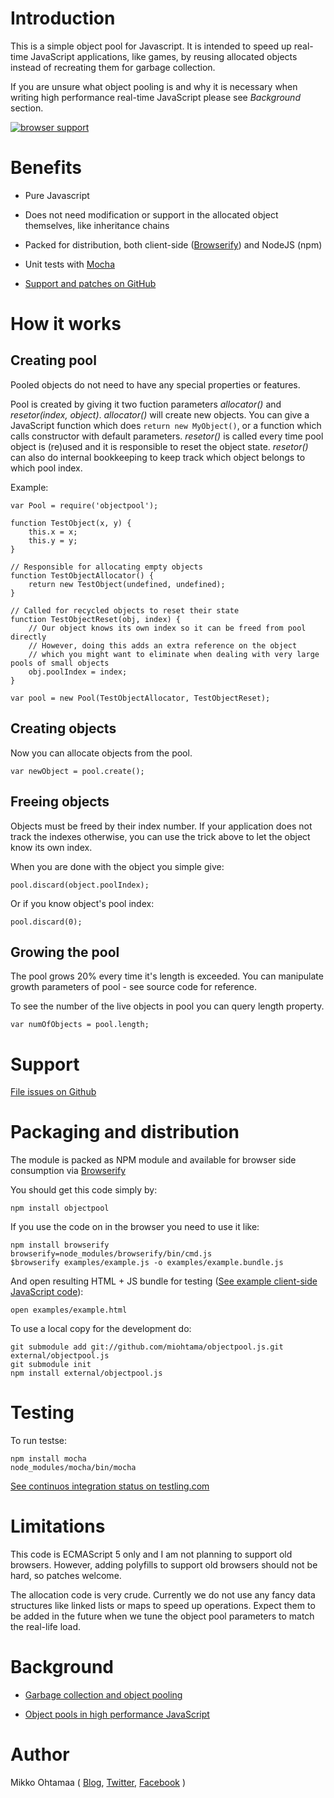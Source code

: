 # Introduction

This is a simple object pool for Javascript. It is intended to speed up real-time JavaScript applications, like games, by reusing allocated objects instead of recreating them for garbage collection.

If you are unsure what object pooling is and why it is necessary when writing high performance real-time JavaScript please see *Background* section.

[![browser support](http://ci.testling.com/miohtama/objectpool.js.png)](http://ci.testling.com/miohtama/objectpool.js)

# Benefits

* Pure Javascript

* Does not need modification or support in the allocated object themselves, like inheritance chains

* Packed for distribution, both client-side ([Browserify](http://browserify.org/)) and NodeJS (npm)

* Unit tests with [Mocha](http://visionmedia.github.com/mocha/)

* [Support and patches on GitHub](https://github.com/miohtama/objectpool.js)

# How it works

## Creating pool

Pooled objects do not need to have any special properties or features.

Pool is created by giving it two fuction parameters *allocator()* and *resetor(index, object)*.
*allocator()* will create new objects. You can give a JavaScript function which does `return new MyObject()`,
or a function which calls constructor with default parameters. *resetor()* is called every time pool object is (re)used
and it is responsible to reset the object state. *resetor()* can also do internal bookkeeping to keep track
which object belongs to which pool index.

Example:

    var Pool = require('objectpool');

    function TestObject(x, y) {
        this.x = x;
        this.y = y;
    }

    // Responsible for allocating empty objects
    function TestObjectAllocator() {
        return new TestObject(undefined, undefined);
    }

    // Called for recycled objects to reset their state
    function TestObjectReset(obj, index) {
        // Our object knows its own index so it can be freed from pool directly
        // However, doing this adds an extra reference on the object
        // which you might want to eliminate when dealing with very large pools of small objects
        obj.poolIndex = index;
    }

    var pool = new Pool(TestObjectAllocator, TestObjectReset);

## Creating objects

Now you can allocate objects from the pool.

    var newObject = pool.create();

## Freeing objects

Objects must be freed by their index number. If your application does not track
the indexes otherwise, you can use the trick above to let the object know its own index.

When you are done with the object you simple give:

    pool.discard(object.poolIndex);

Or if you know object's pool index:

    pool.discard(0);

## Growing the pool

The pool grows 20% every time it's length is exceeded. You can manipulate
growth parameters of pool - see source code for reference.

To see the number of the live objects in pool you can query length property.

    var numOfObjects = pool.length;

# Support

[File issues on Github](https://github.com/miohtama/objectpool.js/)

# Packaging and distribution

The module is packed as NPM module and available for browser side consumption via [Browserify](http://browserify.org/)

You should get this code simply by:

    npm install objectpool

If you use the code on in the browser you need to use it like:

    npm install browserify
    browserify=node_modules/browserify/bin/cmd.js
    $browserify examples/example.js -o examples/example.bundle.js

And open resulting HTML + JS bundle for testing ([See example client-side JavaScript code](https://github.com/miohtama/objectpool.js/blob/master/examples/example.js)):

    open examples/example.html

To use a local copy for the development do:

    git submodule add git://github.com/miohtama/objectpool.js.git external/objectpool.js
    git submodule init
    npm install external/objectpool.js

# Testing

To run testse:

    npm install mocha
    node_modules/mocha/bin/mocha

[See continuos integration status on testling.com](https://ci.testling.com/miohtama/objectpool.js)

# Limitations

This code is ECMAScript 5 only and I am not planning to support old browsers. However, adding polyfills
to support old browsers should not be hard, so patches welcome.

The allocation code is very crude. Currently we do not use any fancy data structures like linked lists or maps to speed up operations.
Expect them to be added in the future when we tune the object pool parameters to match the real-life load.

# Background

* [Garbage collection and object pooling](http://buildnewgames.com/garbage-collector-friendly-code/)

* [Object pools in high performance JavaScript](http://stackoverflow.com/questions/8410667/object-pools-in-high-performance-javascript)

# Author

Mikko Ohtamaa ( [Blog](http://opensourcehacker.com), [Twitter](http://twitter.com/moo9000), [Facebook](https://www.facebook.com/pages/Open-Source-Hacker/181710458567630) )